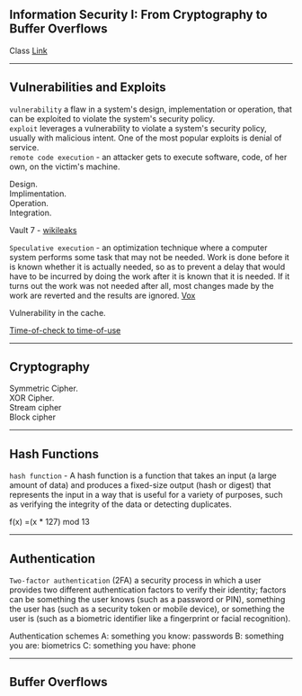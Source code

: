 ## Information Security I: From Cryptography to Buffer Overflows

Class [Link](https://www.edx.org/course/unlocking-information-security-i-from-cryptography-to-buffer-overflows)

---

## Vulnerabilities and Exploits
`vulnerability` a flaw in a system's design, implementation or operation, that can be exploited to violate the system's security policy.    
 `exploit` leverages a vulnerability to violate a system's security policy, usually with malicious intent. One of the most popular exploits is denial of service.    
`remote code execution` - an attacker gets to execute software, code, of her own, on the victim's machine.  

Design.  
Implimentation.  
Operation.  
Integration.  

Vault 7 - [wikileaks](https://en.wikipedia.org/wiki/Vault_7)    

`Speculative execution` - an optimization technique where a computer system performs some task that may not be needed. Work is done before it is known whether it is actually needed, so as to prevent a delay that would have to be incurred by doing the work after it is known that it is needed. If it turns out the work was not needed after all, most changes made by the work are reverted and the results are ignored. [Vox](https://www.youtube.com/watch?v=d1BRw32nMqg)    

Vulnerability in the cache.  

[Time-of-check to time-of-use](https://en.wikipedia.org/wiki/Time-of-check_to_time-of-use)   

---

## Cryptography
Symmetric Cipher.  
XOR Cipher.  
Stream cipher     
Block cipher  

---

## Hash Functions

`hash function` - A hash function is a function that takes an input (a large amount of data) and produces a fixed-size output (hash or digest) that represents the input in a way that is useful for a variety of purposes, such as verifying the integrity of the data or detecting duplicates.      

f(x) =(x \* 127) mod 13

---

## Authentication
`Two-factor authentication` (2FA) a security process in which a user provides two different authentication factors to verify their identity; factors can be something the user knows (such as a password or PIN), something the user has (such as a security token or mobile device), or something the user is (such as a biometric identifier like a fingerprint or facial recognition).   

Authentication schemes 
A: something you know: passwords
B: something you are: biometrics 
C: something you have: phone


---

## Buffer Overflows
